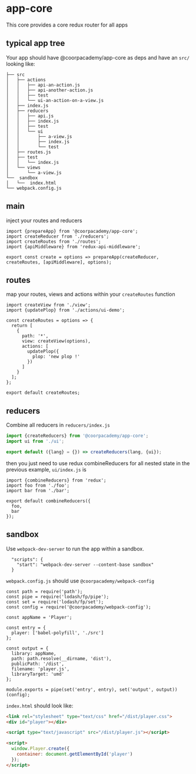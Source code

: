 # app-core

This core provides a core redux router for all apps

## typical app tree

Your app should have @coorpacademy/app-core as deps and have an `src/` looking like:

```
├── src
│   ├── actions
│   │   ├── api-an-action.js
│   │   ├── api-another-action.js
│   │   ├── test
│   │   └── ui-an-action-on-a-view.js
│   ├── index.js
│   ├── reducers
│   │   ├── api.js
│   │   ├── index.js
│   │   ├── test
│   │   └── ui
│   │       ├── a-view.js
│   │       ├── index.js
│   │       └── test
│   ├── routes.js
│   ├── test
│   │   └── index.js
│   └── views
│       └── a-view.js
└──  sandbox
│   └──  index.html
└── webpack.config.js

```

## main
inject your routes and reducers

```
import {prepareApp} from '@coorpacademy/app-core';
import createReducer from './reducers';
import createRoutes from './routes';
import {apiMiddleware} from 'redux-api-middleware';

export const create = options => prepareApp(createReducer, createRoutes, [apiMiddleware], options);
```

## routes
map your routes, views and actions within your `createRoutes` function
```
import createView from './view';
import {updatePlop} from './actions/ui-demo';

const createRoutes = options => {
  return [
    {
      path: '*',
      view: createView(options),
      actions: [
        updatePlop({
          plop: 'new plop !'
        })
      ]
    }
  ];
};

export default createRoutes;
```

## reducers

Combine all reducers in `reducers/index.js`
```js
import {createReducers} from '@coorpacademy/app-core';
import ui from './ui';

export default ({lang} = {}) => createReducers(lang, {ui});
```

then you just need to use redux combineReducers for all nested state
in the previous example, `ui/index.js` is
```
import {combineReducers} from 'redux';
import foo from './foo';
import bar from './bar';

export default combineReducers({
  foo,
  bar
});

```

## sandbox
Use `webpack-dev-server` to run the app within a sandbox.
```
  "scripts": {
    "start": "webpack-dev-server --content-base sandbox"
  }
```

`webpack.config.js` should use `@coorpacademy/webpack-config`
```
const path = require('path');
const pipe = require('lodash/fp/pipe');
const set = require('lodash/fp/set');
const config = require('@coorpacademy/webpack-config');

const appName = 'Player';

const entry = {
  player: ['babel-polyfill', './src']
};

const output = {
  library: appName,
  path: path.resolve(__dirname, 'dist'),
  publicPath: '/dist',
  filename: 'player.js',
  libraryTarget: 'umd'
};

module.exports = pipe(set('entry', entry), set('output', output))(config);
```


`index.html` should look like:
```html
<link rel="stylesheet" type="text/css" href="/dist/player.css">
<div id="player"></div>

<script type="text/javascript" src="/dist/player.js"></script>

<script>
  window.Player.create({
    container: document.getElementById('player')
  });
</script>
```
